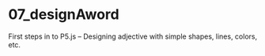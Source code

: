 # 07_designAword
First steps in to P5.js – Designing adjective with simple shapes, lines, colors, etc.

